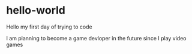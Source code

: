 # hello-world
Hello my first day of trying to code

I am planning to become a game devloper in the future since I play video games
